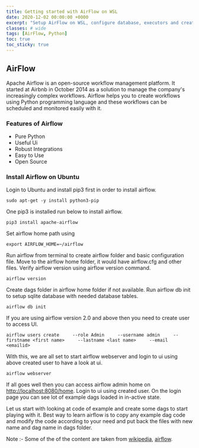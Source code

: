```yaml
---
title: Getting started with AirFlow on WSL
date: 2020-12-02 00:00:00 +0000
excerpt: "Setup AirFlow on WSL, configure database, executors and create static and dynamic workflow."
classes: # wide
tags: [AirFlow, Python]
toc: true
toc_sticky: true
---
```

## AirFlow
Apache Airflow is an open-source workflow management platform. It started at Airbnb in October 2014 as a solution to manage the company's increasingly complex workflows. Airflow helps you to create workflows using Python programming language and these workflows can be scheduled and monitored easily with it.

### Features of Airflow
*  Pure Python
*  Useful Ui
*  Robust Integrations
*  Easy to Use
*  Open Source

### Install Airflow on Ubuntu
Login to Ubuntu and install pip3 first in order to install airflow.
```shell
sudo apt-get -y install python3-pip
```
One pip3 is installed run below to install airflow.
```shell
pip3 install apache-airflow
```
Set airflow home path using
```shell
export AIRFLOW_HOME=~/airflow
```
Run airflow from terminal to create airflow folder and basic configuration file. Move to the airflow home folder, it would have airflow.cfg and other files. Verify airflow version using airflow version command.
```shell
airflow version
```
Create dags folder in airflow home folder if not available. Run airflow db init to setup sqlite database with needed database tables.
```shell
airflow db init
```
If you are using airflow version 2.0 and above then you need to create user to access UI.
```shell
airflow users create     --role Admin     --username admin     --firstname <first name>     --lastname <last name>     --email <emailid>
```
With this, we are all set to start airflow webserver and login to ui using above created user to have a look at ui.
```shell
airflow webserver
```
If all goes well then you can access airflow admin home on [http://localhost:8080/home](http://localhost:8080/home). Login to ui using created user.  On the login page you can see lot of example dags loaded in in-active state. 

Let us start with looking at code of example and create some dags to start playing with it. Best way to learn airflow is to copy any example dag code and modify the code according to your need and put back the files with new name and dag name in dags folder.  


Note :- Some of the of the content are taken from [wikipedia](https://en.wikipedia.org/wiki/Apache_Airflow), [airflow](https://airflow.apache.org/).
